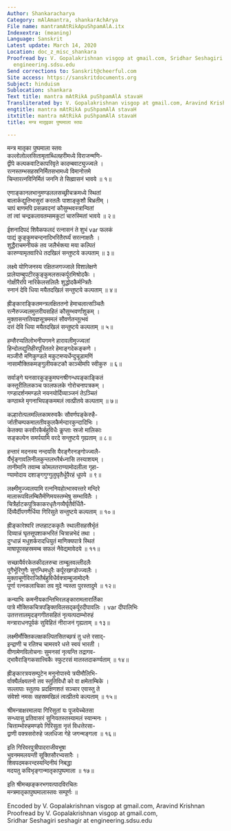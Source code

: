```yaml
---
Author: Shankaracharya
Category: mAlAmantra, shankarAchArya
File name: mantramAtRikApuShpamAlA.itx
Indexextra: (meaning)
Language: Sanskrit
Latest update: March 14, 2020
Location: doc_z_misc_shankara
Proofread by: V. Gopalakrishnan visgop at gmail.com, Sridhar Seshagiri seshagir at
  engineering.sdsu.edu
Send corrections to: Sanskrit@cheerful.com
Site access: https://sanskritdocuments.org
Subject: hinduism
Sublocation: shankara
Text title: mantra mAtRikA puShpamAlA stavaH
Transliterated by: V. Gopalakrishnan visgop at gmail.com, Aravind Krishnan
engtitle: mantra mAtRikA puShpamAlA stavaH
itxtitle: mantra mAtRikA puShpamAlA stavaH
title: मन्त्र मातृइका पुष्पमाला स्तवः

---
```

  
 मन्त्र मातृका पुष्पमाला स्तवः   
कल्लोलोल्लसितामृताब्धिलहरीमध्ये विराजन्मणि-  
     द्वीपे कल्पकवाटिकापरिवृते कादम्बवाट्युज्ज्वले ।  
रत्नस्तम्भसहस्रनिर्मितसभामध्ये विमानोत्तमे  
     चिन्तारत्नविनिर्मितं जननि ते सिह्मासनं भावये ॥ १॥  
  
एणाङ्कानलभानुमण्डललसच्छ्रीचक्रमध्ये स्थितां  
     बालार्कद्युतिभासुरां करतलैः पाशाङ्कुशौ बिभ्रतीम् ।  
चापं बाणमपि प्रसन्नवदनां कौसुम्भवस्त्रान्वितां  
     तां त्वां चन्द्रकलावतम्समकुटां चारुस्मितां भावये ॥ २॥  
  
ईशनादिपदं शिवैकफलदं रत्नासनं ते शुभं  var  फलकं  
     पाद्यं कुङ्कुमचन्दनादिभरितैरर्घ्यं सरत्नाक्षतैः ।  
शुद्धैराचमनीयकं तव जलैर्भक्त्या मया कल्पितं  
     कारुण्यामृतवारिधे तदखिलं सन्तुष्टये कल्पताम् ॥ ३॥  
  
लक्ष्ये योगिजनस्य रक्षितजगज्जाले विशालेक्षणे  
     प्रालेयाम्बुपटीरकुङ्कुमलसत्कर्पूरमिश्रोदकैः ।  
गोक्षीरैरपि नारिकेलसलिलैः शुद्धोदकैर्मन्त्रितैः  
     स्नानं देवि धिया मयैतदखिलं सन्तुष्टये कल्पताम् ॥ ४॥  
  
ह्रीङ्काराङ्कितमन्त्रलक्षिततनो हेमाचलात्सञ्चितैः  
     रत्नैरुज्ज्वलमुत्तरीयसहितं कौसुम्भवर्णांशुकम् ।  
मुक्तासन्ततियज्ञसूत्रममलं सौवर्णतन्तूत्भवं  
     दत्तं देवि धिया मयैतदखिलं सन्तुष्टये कल्पताम् ॥ ५॥  
  
हम्सैरप्यतिलोभनीयगमने हारावलीमुज्ज्वलां  
     हिन्दोलद्युतिहीरपूरिततरे हेमाङ्गदेकङ्कणे ।  
मञ्जीरौ मणिकुण्डले मकुटमप्यर्धेन्दुचूडामणिं  
     नासामौक्तिकमङ्गुलीयकटकौ काञ्चीमपि स्वीकुरु ॥ ६॥  
  
सर्वाङ्गे घनसारकुङ्कुमघनश्रीगन्धपङ्काङ्कितं  
     कस्तूरीतिलकञ्च फालफलके गोरोचनापत्रकम् ।  
गण्डादर्शनमण्डले नयनयोर्दिव्याञ्जनं तेऽञ्चितं  
     कण्ठाब्जे मृगनाभिपङ्कममलं त्वत्प्रीतये कल्पताम् ॥ ७॥  
  
कल्हारोत्पलमल्लिकामरुवकैः सौवर्णपङ्केरुहै-  
     र्जातीचम्पकमालतीवकुलकैर्मन्दारकुन्दादिभिः ।  
केतक्या करवीरकैर्बहुविधैः कॢप्ताः स्रजो मालिकाः  
     सङ्कल्पेन समर्पयामि वरदे सन्तुष्टये गृह्यताम् ॥ ८॥  
  
हन्तारं मदनस्य नन्दयसि यैरङ्गैरनङ्गोज्ज्वलै-  
     र्यैर्भृङ्गावलिनीलकुन्तलभरैर्बध्नासि तस्याशयम् ।  
तानीमानि तवाम्ब कोमलतराण्यामोदलीला गृहा-  
     ण्यामोदाय दशाङ्गगुग्गुलुघृतैर्धूपैरहं धूपये ॥ ९॥  
  
लक्ष्मीमुज्ज्वलयामि रत्ननिवहोत्भास्वत्त्तरे मन्दिरे  
     मालारूपविलम्बितैर्मणिमयस्तम्भेषु सम्भावितैः ।  
चित्रैर्हाटकपुत्रिकाकरधृतैःगव्यैर्घृतैर्वर्धितै-  
     र्दिव्यैर्दीपगणैर्धिया गिरिसुते सन्तुष्टये कल्पताम् ॥ १०॥  
  
ह्रीङ्कारेश्वरि तप्तहाटककृतैः स्थालीसहस्रैर्भृतं  
     दिव्यान्नं घृतसूपशाकभरितं चित्रान्नभेदं तथा ।  
दुग्धान्नं मधुशर्करादधियुतं माणिक्यपात्रे स्थितं  
     माषापूपसहस्रमम्ब सफलं नैवेद्यमावेदये ॥ ११॥  
  
सच्छायैर्वरकेतकीदलरुचा ताम्बूलवल्लीदलैः  
     पूगैर्भूरिगुणैः सुगन्धिमधुरैः कर्पूरखण्डोज्ज्वलैः ।  
मुक्ताचूर्णविराजितैर्बहुविधैर्वक्त्राम्बुजामोदनैः  
     पूर्णा रत्नकलाचिका तव मुदे न्यस्ता पुरस्तादुमे ॥ १२॥  
  
कन्याभिः कमनीयकान्तिभिरलङ्कारामलारार्तिका  
     पात्रे मौक्तिकचित्रपङ्क्तिविलसद्कर्पूरदीपावलिः । var  दीपालिभिः  
उतत्तत्तालमृदङ्गगीतसहितं नृत्यत्पदाम्भोरुहं  
     मन्त्राराधनपूर्वकं सुविहितं नीराजनं गृह्यताम् ॥ १३॥  
  
लक्ष्मीर्मौक्तिकलक्षकल्पितसितच्छत्रं तु धत्ते रसाद्-  
     इन्द्राणी च रतिश्च चामरवरे धत्ते स्वयं भारती ।  
वीणामेणविलोचनाः सुमनसां नृत्यन्ति तद्रागव-  
     द्भावैराङ्गिकसात्त्विकैः स्फुटरसं मातस्तदाकर्ण्यताम् ॥ १४॥  
  
ह्रीङ्कारत्रयसम्पुटेन मनुनोपास्ये त्रयीमौलिभि-  
     र्वाक्यैर्लक्ष्यतनो तव स्तुतिविधौ को वा क्षमेताम्बिके ।  
सल्लापाः स्तुतयः प्रदक्षिणशतं सञ्चार एवास्तु ते  
     संवेशो नमसः सहस्रमखिलं त्वत्प्रीतये कल्पताम् ॥ १५॥  
  
श्रीमन्त्राक्षरमालया गिरिसुतां यः पूजयेच्चेतसा  
     सन्ध्यासु प्रतिवासरं सुनियतस्तस्यामलं स्यान्मनः ।  
चित्ताम्भोरुहमण्डपे गिरिसुता नृत्तं विधत्तेरसा-  
     द्वाणी वक्त्रसरोरुहे जलधिजा गेहे जगन्मङ्गला ॥ १६॥  
  
इति गिरिवरपुत्रीपादराजीवभूषा  
     भुवनममलयन्ती सूक्तिसौरभ्यसारैः ।  
शिवपदमकरन्दस्यन्दिनीयं निबद्धा  
     मदयतु कविभृङ्गान्मातृकापुष्पमाला ॥ १७॥  
  
इति श्रीमच्छङ्करभगवत्पादविरचितः  
मन्त्रमातृकापुष्पमालास्तवः सम्पूर्णः ॥  
  
  
Encoded by V. Gopalakrishnan visgop at gmail.com, Aravind Krishnan  
Proofread by V. Gopalakrishnan visgop at gmail.com,  
Sridhar Seshagiri seshagir at engineering.sdsu.edu  
  
